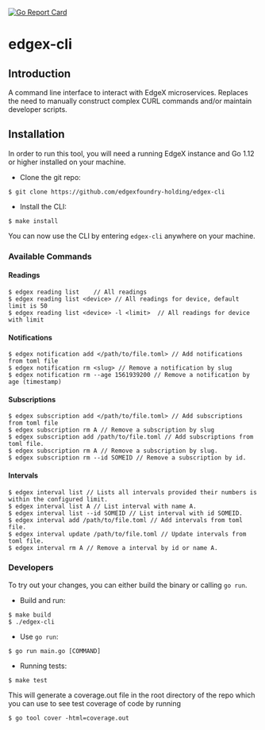 [![Go Report Card](https://goreportcard.com/badge/edgexfoundry-holding/edgex-cli)](https://goreportcard.com/report/edgexfoundry-holding/edgex-cli)

# edgex-cli

## Introduction

A command line interface to interact with EdgeX microservices. Replaces the need to manually construct complex CURL commands and/or maintain developer scripts.

## Installation

In order to run this tool, you will need a running EdgeX instance and Go 1.12 or higher installed on your machine.

* Clone the git repo:

```
$ git clone https://github.com/edgexfoundry-holding/edgex-cli
```

* Install the CLI:

```
$ make install
```

You can now use the CLI by entering `edgex-cli` anywhere on your machine. 

### Available Commands

#### Readings

```
$ edgex reading list    // All readings
$ edgex reading list <device> // All readings for device, default limit is 50
$ edgex reading list <device> -l <limit>  // All readings for device with limit
```

#### Notifications

```
$ edgex notification add </path/to/file.toml> // Add notifications from toml file
$ edgex notification rm <slug> // Remove a notification by slug
$ edgex notification rm --age 1561939200 // Remove a notification by age (timestamp)
```

#### Subscriptions

```
$ edgex subscription add </path/to/file.toml> // Add subscriptions from toml file
$ edgex subscription rm A // Remove a subscription by slug
$ edgex subscription add /path/to/file.toml // Add subscriptions from toml file.
$ edgex subscription rm A // Remove a subscription by slug.
$ edgex subscription rm --id SOMEID // Remove a subscription by id.
```

#### Intervals
```
$ edgex interval list // Lists all intervals provided their numbers is within the configured limit.
$ edgex interval list A // List interval with name A.
$ edgex interval list --id SOMEID // List interval with id SOMEID.
$ edgex interval add /path/to/file.toml // Add intervals from toml file.
$ edgex interval update /path/to/file.toml // Update intervals from toml file.
$ edgex interval rm A // Remove a interval by id or name A.
```

### Developers

To try out your changes, you can either build the binary or calling `go run`.

* Build and run:

```
$ make build
$ ./edgex-cli
```

* Use `go run`:

```
$ go run main.go [COMMAND]
```

* Running tests:

```
$ make test
```

This will generate a coverage.out file in the root directory of the repo which you can use to see test coverage of code by running

```
$ go tool cover -html=coverage.out
```